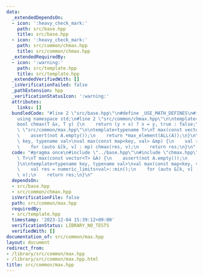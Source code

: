 ```yaml
---
data:
  _extendedDependsOn:
  - icon: ':heavy_check_mark:'
    path: src/base.hpp
    title: src/base.hpp
  - icon: ':heavy_check_mark:'
    path: src/common/chmax.hpp
    title: src/common/chmax.hpp
  _extendedRequiredBy:
  - icon: ':warning:'
    path: src/template.hpp
    title: src/template.hpp
  _extendedVerifiedWith: []
  _isVerificationFailed: false
  _pathExtension: hpp
  _verificationStatusIcon: ':warning:'
  attributes:
    links: []
  bundledCode: "#line 2 \"src/base.hpp\"\n#define _USE_MATH_DEFINES\n#include <bits/stdc++.h>\n\
    using namespace std;\n#line 2 \"src/common/chmax.hpp\"\n\ntemplate<typename T>\n\
    bool chmax(T &x, T y) {\n    return (y > x) ? x = y, true : false;\n}\n#line 4\
    \ \"src/common/max.hpp\"\n\ntemplate<typename T>\nT max(const vector<T> &A) {\n\
    \    assert(not A.empty());\n    return *max_element(ALL(A));\n}\n\ntemplate<typename\
    \ key, typename val>\nval max(const map<key, val> &mp) {\n    val res = numeric_limits<val>::min();\n\
    \    for (auto &[k, v] : mp) chmax(res, v);\n    return res;\n}\n"
  code: "#pragma once\n#include \"../base.hpp\"\n#include \"chmax.hpp\"\n\ntemplate<typename\
    \ T>\nT max(const vector<T> &A) {\n    assert(not A.empty());\n    return *max_element(ALL(A));\n\
    }\n\ntemplate<typename key, typename val>\nval max(const map<key, val> &mp) {\n\
    \    val res = numeric_limits<val>::min();\n    for (auto &[k, v] : mp) chmax(res,\
    \ v);\n    return res;\n}\n"
  dependsOn:
  - src/base.hpp
  - src/common/chmax.hpp
  isVerificationFile: false
  path: src/common/max.hpp
  requiredBy:
  - src/template.hpp
  timestamp: '2023-12-04 15:39:12+09:00'
  verificationStatus: LIBRARY_NO_TESTS
  verifiedWith: []
documentation_of: src/common/max.hpp
layout: document
redirect_from:
- /library/src/common/max.hpp
- /library/src/common/max.hpp.html
title: src/common/max.hpp
---
```

